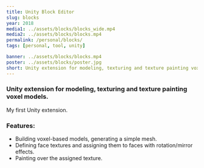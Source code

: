 ```yaml
---
title: Unity Block Editor
slug: blocks
year: 2018
media1: ../assets/blocks/blocks_wide.mp4
media2: ../assets/blocks/blocks.mp4
permalink: /personal/blocks/
tags: [personal, tool, unity]

banner: ../assets/blocks/blocks.mp4
poster: ../assets/blocks/poster.jpg
short: Unity extension for modeling, texturing and texture painting voxel models.
---
```


### Unity extension for modeling, texturing and texture painting voxel models.

My first Unity extension.

### Features:
* Building voxel-based models, generating a simple mesh.
* Defining face textures and assigning them to faces with rotation/mirror effects.
* Painting over the assigned texture.